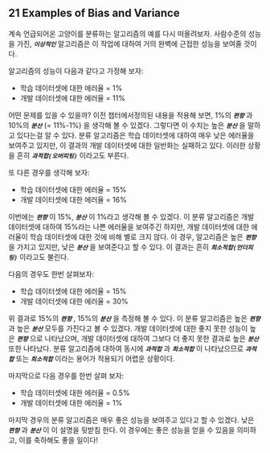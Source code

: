 ## 21 Examples of Bias and Variance

계속 언급되어온 고양이를 분류하는 알고리즘의 예를 다시 떠올려보자. 사람수준의 성능을 가진, ***`이상적인`*** 알고리즘은 이 작업에 대하여 거의 완벽에 근접한 성능을 보여줄 것이다.

알고리즘의 성능이 다음과 같다고 가정해 보자:
- 학습 데이터셋에 대한 에러율 = 1%
- 개발 데이터셋에 대한 에러율 = 11%

어떤 문제를 있을 수 있을까? 이전 챕터에서정의된 내용을 적용해 보면, 1%의 ***`편향`*** 과 10%의 ***`분산`*** (= 11%-1%) 을 생각해 볼 수 있겠다. 그렇다면 이 수치는 높은 ***`분산`*** 을 말하고 있다는걸 알 수 있다. 분류 알고리즘은 학습 데이터셋에 대하여 매우 낮은 에러율을 보여주고 있지만, 이 결과의 개발 데이터셋에 대한 일반화는 실패하고 있다. 이러한 상황을 흔히 ***`과적합(오버피팅)`*** 이라고도 부른다.

또 다른 경우를 생각해 보자:
- 학습 데이터셋에 대한 에러율 = 15%
- 개발 데이터셋에 대한 에러율 = 16%

이번에는 ***`편향`*** 이 15%, ***`분산`*** 이 1%라고 생각해 볼 수 있겠다. 이 분류 알고리즘은 개발 데이터셋에 대하여 15%라는 나쁜 에러율을 보여주긴 하지만, 개발 데이터셋에 대한 에러율이 학습 데이터셋에 대한 것에 비해 별로 크지 않다. 이 경우, 알고리즘은 높은 ***`편향`*** 을 가지고 있지만, 낮은 ***`분산`*** 을 보여준다고 할 수 있다. 이 결과는 흔히 ***`희소적합(언더피팅)`*** 이라고도 불린다.

다음의 경우도 한번 살펴보자:
- 학습 데이터셋에 대한 에러율 = 15%
- 개발 데이터셋에 대한 에러율 = 30%

위 결과로 15%의 ***`편향`*** , 15%의 ***`분산`*** 을 측정해 볼 수 있다. 이 분류 알고리즘은 높은 ***`편향`*** 과 높은 ***`분산`*** 모두를 가진다고 볼 수 있겠다. 개발 데이터셋에 대한 좋지 못한 성능이 높은 ***`편향`*** 으로 나타났으며, 개발 데이터셋에 대하여 그보다 더 좋지 못한 결과로 높은 ***`분산`*** 또한 나타났다. 분류 알고리즘에 대하여 동시에 ***`과적합`*** 과 ***`희소적합`*** 이 나타났으므로 ***`과적합`*** 또는 ***`희소적합`*** 이라는 용어가 적용되기 어렵운 상황이다.

마지막으로 다음 경우를 한번 살펴 보자:
- 학습 데이터셋에 대한 에러율 = 0.5%
- 개발 데이터셋에 대한 에러율 = 1%

마지막 경우의 분류 알고리즘은 매우 좋은 성능을 보여주고 있다고 할 수 있겠다. 낮은 ***`편향`*** 과 ***`분산`*** 이 이 설명을 뒷받침 한다. 이 경우에는 좋은 성능을 얻을 수 있음을 의미하고, 이를 축하해도 좋을 일이다!
